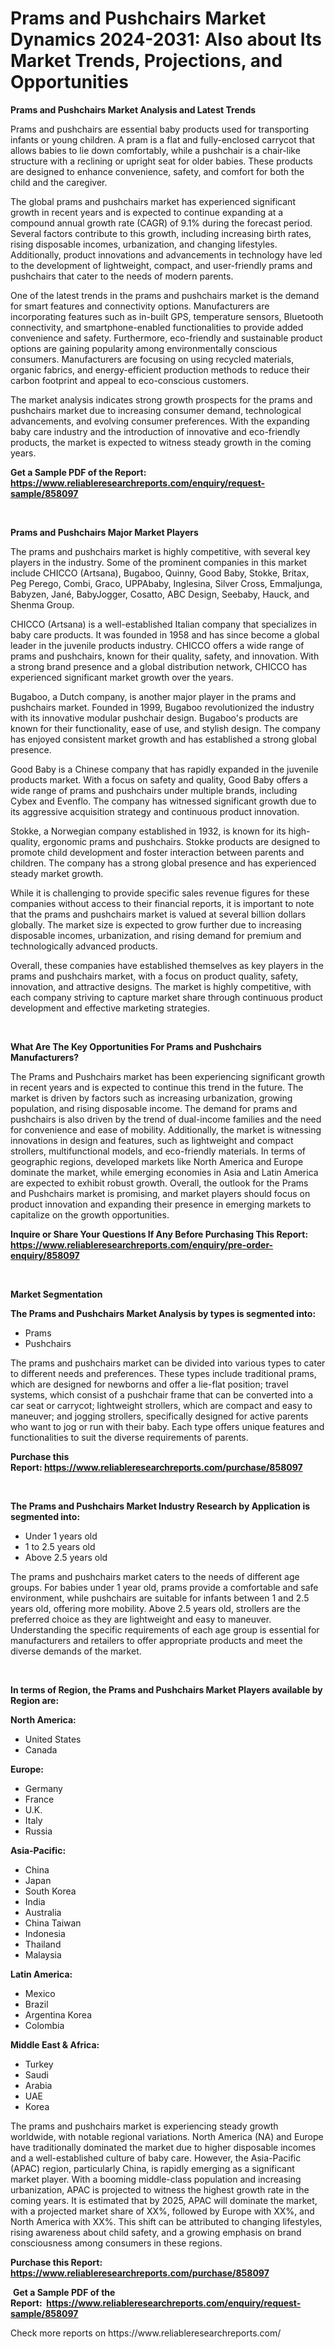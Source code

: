 <p><h1>Prams and Pushchairs Market Dynamics 2024-2031: Also about Its Market Trends, Projections, and Opportunities</h1></p><p><strong>Prams and Pushchairs Market Analysis and Latest Trends</strong></p>
<p><p>Prams and pushchairs are essential baby products used for transporting infants or young children. A pram is a flat and fully-enclosed carrycot that allows babies to lie down comfortably, while a pushchair is a chair-like structure with a reclining or upright seat for older babies. These products are designed to enhance convenience, safety, and comfort for both the child and the caregiver.</p><p>The global prams and pushchairs market has experienced significant growth in recent years and is expected to continue expanding at a compound annual growth rate (CAGR) of 9.1% during the forecast period. Several factors contribute to this growth, including increasing birth rates, rising disposable incomes, urbanization, and changing lifestyles. Additionally, product innovations and advancements in technology have led to the development of lightweight, compact, and user-friendly prams and pushchairs that cater to the needs of modern parents.</p><p>One of the latest trends in the prams and pushchairs market is the demand for smart features and connectivity options. Manufacturers are incorporating features such as in-built GPS, temperature sensors, Bluetooth connectivity, and smartphone-enabled functionalities to provide added convenience and safety. Furthermore, eco-friendly and sustainable product options are gaining popularity among environmentally conscious consumers. Manufacturers are focusing on using recycled materials, organic fabrics, and energy-efficient production methods to reduce their carbon footprint and appeal to eco-conscious customers.</p><p>The market analysis indicates strong growth prospects for the prams and pushchairs market due to increasing consumer demand, technological advancements, and evolving consumer preferences. With the expanding baby care industry and the introduction of innovative and eco-friendly products, the market is expected to witness steady growth in the coming years.</p></p>
<p><strong>Get a Sample PDF of the Report:&nbsp; <a href="https://www.reliableresearchreports.com/enquiry/request-sample/858097">https://www.reliableresearchreports.com/enquiry/request-sample/858097</a></strong></p>
<p>&nbsp;</p>
<p><strong>Prams and Pushchairs Major Market Players</strong></p>
<p><p>The prams and pushchairs market is highly competitive, with several key players in the industry. Some of the prominent companies in this market include CHICCO (Artsana), Bugaboo, Quinny, Good Baby, Stokke, Britax, Peg Perego, Combi, Graco, UPPAbaby, Inglesina, Silver Cross, Emmaljunga, Babyzen, Jané, BabyJogger, Cosatto, ABC Design, Seebaby, Hauck, and Shenma Group.</p><p>CHICCO (Artsana) is a well-established Italian company that specializes in baby care products. It was founded in 1958 and has since become a global leader in the juvenile products industry. CHICCO offers a wide range of prams and pushchairs, known for their quality, safety, and innovation. With a strong brand presence and a global distribution network, CHICCO has experienced significant market growth over the years.</p><p>Bugaboo, a Dutch company, is another major player in the prams and pushchairs market. Founded in 1999, Bugaboo revolutionized the industry with its innovative modular pushchair design. Bugaboo's products are known for their functionality, ease of use, and stylish design. The company has enjoyed consistent market growth and has established a strong global presence.</p><p>Good Baby is a Chinese company that has rapidly expanded in the juvenile products market. With a focus on safety and quality, Good Baby offers a wide range of prams and pushchairs under multiple brands, including Cybex and Evenflo. The company has witnessed significant growth due to its aggressive acquisition strategy and continuous product innovation.</p><p>Stokke, a Norwegian company established in 1932, is known for its high-quality, ergonomic prams and pushchairs. Stokke products are designed to promote child development and foster interaction between parents and children. The company has a strong global presence and has experienced steady market growth.</p><p>While it is challenging to provide specific sales revenue figures for these companies without access to their financial reports, it is important to note that the prams and pushchairs market is valued at several billion dollars globally. The market size is expected to grow further due to increasing disposable incomes, urbanization, and rising demand for premium and technologically advanced products.</p><p>Overall, these companies have established themselves as key players in the prams and pushchairs market, with a focus on product quality, safety, innovation, and attractive designs. The market is highly competitive, with each company striving to capture market share through continuous product development and effective marketing strategies.</p></p>
<p>&nbsp;</p>
<p><strong>What Are The Key Opportunities For Prams and Pushchairs Manufacturers?</strong></p>
<p><p>The Prams and Pushchairs market has been experiencing significant growth in recent years and is expected to continue this trend in the future. The market is driven by factors such as increasing urbanization, growing population, and rising disposable income. The demand for prams and pushchairs is also driven by the trend of dual-income families and the need for convenience and ease of mobility. Additionally, the market is witnessing innovations in design and features, such as lightweight and compact strollers, multifunctional models, and eco-friendly materials. In terms of geographic regions, developed markets like North America and Europe dominate the market, while emerging economies in Asia and Latin America are expected to exhibit robust growth. Overall, the outlook for the Prams and Pushchairs market is promising, and market players should focus on product innovation and expanding their presence in emerging markets to capitalize on the growth opportunities.</p></p>
<p><strong>Inquire or Share Your Questions If Any Before Purchasing This Report: <a href="https://www.reliableresearchreports.com/enquiry/pre-order-enquiry/858097">https://www.reliableresearchreports.com/enquiry/pre-order-enquiry/858097</a></strong></p>
<p>&nbsp;</p>
<p><strong>Market Segmentation</strong></p>
<p><strong>The Prams and Pushchairs Market Analysis by types is segmented into:</strong></p>
<p><ul><li>Prams</li><li>Pushchairs</li></ul></p>
<p><p>The prams and pushchairs market can be divided into various types to cater to different needs and preferences. These types include traditional prams, which are designed for newborns and offer a lie-flat position; travel systems, which consist of a pushchair frame that can be converted into a car seat or carrycot; lightweight strollers, which are compact and easy to maneuver; and jogging strollers, specifically designed for active parents who want to jog or run with their baby. Each type offers unique features and functionalities to suit the diverse requirements of parents.</p></p>
<p><strong>Purchase this Report:&nbsp;<a href="https://www.reliableresearchreports.com/purchase/858097">https://www.reliableresearchreports.com/purchase/858097</a></strong></p>
<p>&nbsp;</p>
<p><strong>The Prams and Pushchairs Market Industry Research by Application is segmented into:</strong></p>
<p><ul><li>Under 1 years old</li><li>1 to 2.5 years old</li><li>Above 2.5 years old</li></ul></p>
<p><p>The prams and pushchairs market caters to the needs of different age groups. For babies under 1 year old, prams provide a comfortable and safe environment, while pushchairs are suitable for infants between 1 and 2.5 years old, offering more mobility. Above 2.5 years old, strollers are the preferred choice as they are lightweight and easy to maneuver. Understanding the specific requirements of each age group is essential for manufacturers and retailers to offer appropriate products and meet the diverse demands of the market.</p></p>
<p>&nbsp;</p>
<p><strong>In terms of Region, the Prams and Pushchairs Market Players available by Region are:</strong></p>
<p>
    <p> <strong> North America: </strong>
        <ul>
            <li>United States</li>
            <li>Canada</li>
        </ul>
        </p> 
    <p> <strong> Europe: </strong>
        <ul>
            <li>Germany</li>
            <li>France</li>
            <li>U.K.</li>
            <li>Italy</li>
            <li>Russia</li>
        </ul>
        </p> 
    <p> <strong> Asia-Pacific: </strong>
        <ul>
            <li>China</li>
            <li>Japan</li>
            <li>South Korea</li>
            <li>India</li>
            <li>Australia</li>
            <li>China Taiwan</li>
            <li>Indonesia</li>
            <li>Thailand</li>
            <li>Malaysia</li>
        </ul>
        </p> 
    <p> <strong> Latin America: </strong>
        <ul>
            <li>Mexico</li>
            <li>Brazil</li>
            <li>Argentina Korea</li>
            <li>Colombia</li>
        </ul>
        </p> 
    <p> <strong> Middle East & Africa: </strong>
        <ul>
            <li>Turkey</li>
            <li>Saudi</li>
            <li>Arabia</li>
            <li>UAE</li>
            <li>Korea</li>
        </ul>
    </p>
    </p>
<p><p>The prams and pushchairs market is experiencing steady growth worldwide, with notable regional variations. North America (NA) and Europe have traditionally dominated the market due to higher disposable incomes and a well-established culture of baby care. However, the Asia-Pacific (APAC) region, particularly China, is rapidly emerging as a significant market player. With a booming middle-class population and increasing urbanization, APAC is projected to witness the highest growth rate in the coming years. It is estimated that by 2025, APAC will dominate the market, with a projected market share of XX%, followed by Europe with XX%, and North America with XX%. This shift can be attributed to changing lifestyles, rising awareness about child safety, and a growing emphasis on brand consciousness among consumers in these regions.</p></p>
<p><strong>Purchase this Report: <a href="https://www.reliableresearchreports.com/purchase/858097">https://www.reliableresearchreports.com/purchase/858097</a></strong></p>
<p>&nbsp;<strong>Get a Sample PDF of the Report:&nbsp;&nbsp;<a href="https://www.reliableresearchreports.com/enquiry/request-sample/858097">https://www.reliableresearchreports.com/enquiry/request-sample/858097</a></strong></p>
<p><strong></strong></p>
<p>Check more reports on https://www.reliableresearchreports.com/</p>